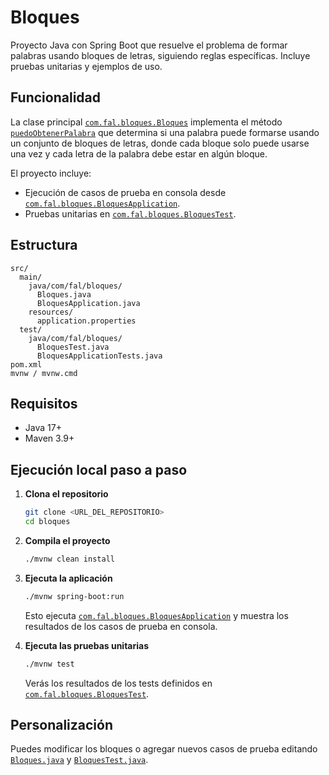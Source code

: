 # Bloques

Proyecto Java con Spring Boot que resuelve el problema de formar palabras usando bloques de letras, siguiendo reglas específicas. Incluye pruebas unitarias y ejemplos de uso.

## Funcionalidad

La clase principal [`com.fal.bloques.Bloques`](src/main/java/com/fal/bloques/Bloques.java) implementa el método [`puedoObtenerPalabra`](src/main/java/com/fal/bloques/Bloques.java) que determina si una palabra puede formarse usando un conjunto de bloques de letras, donde cada bloque solo puede usarse una vez y cada letra de la palabra debe estar en algún bloque.

El proyecto incluye:
- Ejecución de casos de prueba en consola desde [`com.fal.bloques.BloquesApplication`](src/main/java/com/fal/bloques/BloquesApplication.java).
- Pruebas unitarias en [`com.fal.bloques.BloquesTest`](src/test/java/com/fal/bloques/BloquesTest.java).

## Estructura

```
src/
  main/
    java/com/fal/bloques/
      Bloques.java
      BloquesApplication.java
    resources/
      application.properties
  test/
    java/com/fal/bloques/
      BloquesTest.java
      BloquesApplicationTests.java
pom.xml
mvnw / mvnw.cmd
```

## Requisitos

- Java 17+
- Maven 3.9+

## Ejecución local paso a paso

1. **Clona el repositorio**
   ```sh
   git clone <URL_DEL_REPOSITORIO>
   cd bloques
   ```

2. **Compila el proyecto**
   ```sh
   ./mvnw clean install
   ```

3. **Ejecuta la aplicación**
   ```sh
   ./mvnw spring-boot:run
   ```
   Esto ejecuta [`com.fal.bloques.BloquesApplication`](src/main/java/com/fal/bloques/BloquesApplication.java) y muestra los resultados de los casos de prueba en consola.

4. **Ejecuta las pruebas unitarias**
   ```sh
   ./mvnw test
   ```
   Verás los resultados de los tests definidos en [`com.fal.bloques.BloquesTest`](src/test/java/com/fal/bloques/BloquesTest.java).

## Personalización

Puedes modificar los bloques o agregar nuevos casos de prueba editando [`Bloques.java`](src/main/java/com/fal/bloques/Bloques.java) y [`BloquesTest.java`](src/test/java/com/fal/bloques/BloquesTest.java).

##
